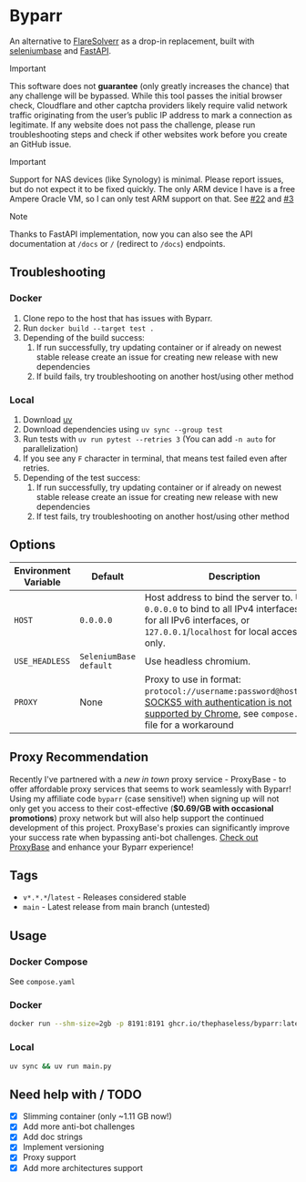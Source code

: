 # Byparr

An alternative to [FlareSolverr](https://github.com/FlareSolverr/FlareSolverr) as a drop-in replacement, built with [seleniumbase](https://seleniumbase.io/) and [FastAPI](https://fastapi.tiangolo.com).

> [!IMPORTANT]
> This software does not **guarantee** (only greatly increases the chance) that any challenge will be bypassed. While this tool passes the initial browser check, Cloudflare and other captcha providers likely require valid network traffic originating from the user’s public IP address to mark a connection as legitimate. If any website does not pass the challenge, please run troubleshooting steps and check if other websites work before you create an GitHub issue.

> [!IMPORTANT]
> Support for NAS devices (like Synology) is minimal. Please report issues, but do not expect it to be fixed quickly. The only ARM device I have is a free Ampere Oracle VM, so I can only test ARM support on that. See [#22](https://github.com/ThePhaseless/Byparr/issues/22) and [#3](https://github.com/ThePhaseless/Byparr/issues/3)

> [!NOTE]
> Thanks to FastAPI implementation, now you can also see the API documentation at `/docs` or `/` (redirect to `/docs`) endpoints.

## Troubleshooting

### Docker

1. Clone repo to the host that has issues with Byparr.
2. Run `docker build --target test .`
3. Depending of the build success:
   1. If run successfully, try updating container or if already on newest stable release create an issue for creating new release with new dependencies
   2. If build fails, try troubleshooting on another host/using other method

### Local

1. Download [uv](https://docs.astral.sh/uv/getting-started/installation/)
2. Download dependencies using `uv sync --group test`
3. Run tests with `uv run pytest --retries 3` (You can add `-n auto` for parallelization)
4. If you see any `F` character in terminal, that means test failed even after retries.
5. Depending of the test success:
   1. If run successfully, try updating container or if already on newest stable release create an issue for creating new release with new dependencies
   2. If test fails, try troubleshooting on another host/using other method

## Options

| Environment Variable | Default                | Description                                                                                                                                                                                                                                                                                    |
| -------------------- | ---------------------- | ---------------------------------------------------------------------------------------------------------------------------------------------------------------------------------------------------------------------------------------------------------------------------------------------- |
| `HOST`               | `0.0.0.0`              | Host address to bind the server to. Use `0.0.0.0` to bind to all IPv4 interfaces, `::` for all IPv6 interfaces, or `127.0.0.1`/`localhost` for local access only.                                                                                                                         |
| `USE_HEADLESS`       | `SeleniumBase default` | Use headless  chromium.                                                                                                                                                                                                                                                                        |
| `PROXY`              | None                   | Proxy to use in format: `protocol://username:password@host:port`. [SOCKS5 with authentication is not supported by Chrome](https://stackoverflow.com/questions/75602916/connection-to-private-proxy-socks5-with-chrome-webrequest-onauthrequired-and), see `compose.yaml` file for a workaround |

## Proxy Recommendation

Recently I've partnered with a *new in town* proxy service - ProxyBase - to offer affordable proxy services that seems to work seamlessly with Byparr! Using my affiliate code `byparr` (case sensitive!) when signing up will not only get you access to their cost-effective (**$0.69/GB with occasional promotions**) proxy network but will also help support the continued development of this project. ProxyBase's proxies can significantly improve your success rate when bypassing anti-bot challenges. [Check out ProxyBase](https://client.proxybase.org/signup?ref=byparr
) and enhance your Byparr experience!

## Tags

- `v*.*.*`/`latest` - Releases considered stable
- `main` - Latest release from main branch (untested)

## Usage

### Docker Compose

See `compose.yaml`

### Docker

```bash
docker run --shm-size=2gb -p 8191:8191 ghcr.io/thephaseless/byparr:latest
```

### Local

```bash
uv sync && uv run main.py
```

## Need help with / TODO

- [x] Slimming container (only ~1.11 GB now!)
- [x] Add more anti-bot challenges
- [x] Add doc strings
- [x] Implement versioning
- [x] Proxy support
- [x] Add more architectures support
